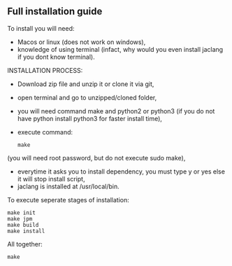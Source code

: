 ## Full installation guide

To install you will need:
 - Macos or linux (does not work on windows),
 - knowledge of using terminal (infact, why would you even install jaclang if you dont know terminal).

INSTALLATION PROCESS:

* Download zip file and unzip it or clone it via git,
* open terminal and go to unzipped/cloned folder,
* you will need command make and python2 or python3 (if you do not have python install python3 for faster install time),
* execute command:

      make

(you will need root password, but do not execute sudo make),
* everytime it asks you to install dependency, you must type y or yes else it will stop install script,
* jaclang is installed at /usr/local/bin.

To execute seperate stages of installation:

    make init
    make jpm
    make build
    make install
    
All together:

    make

